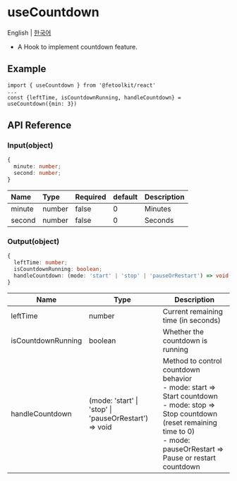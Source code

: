 # useCountdown

English | [한국어](../ko/hook_usecountdown.md)

- A Hook to implement countdown feature.

## Example

```tsx
import { useCountdown } from '@fetoolkit/react'
...
const {leftTime, isCountdownRunning, handleCountdown} = useCountdown({min: 3})
```

## API Reference

### Input(object)

```typescript
{
  minute: number;
  second: number;
}
```

| Name   | Type   | Required | default | Description |
| :----- | :----- | :------- | :------ | :---------- |
| minute | number | false    | 0       | Minutes     |
| second | number | false    | 0       | Seconds     |

### Output(object)

```typescript
{
  leftTime: number;
  isCountdownRunning: boolean;
  handleCountdown: (mode: 'start' | 'stop' | 'pauseOrRestart') => void;
}
```

| Name               | Type                                                  | Description                                                                                                                                                                                     |
| ------------------ | ----------------------------------------------------- | ----------------------------------------------------------------------------------------------------------------------------------------------------------------------------------------------- |
| leftTime           | number                                                | Current remaining time (in seconds)                                                                                                                                                             |
| isCountdownRunning | boolean                                               | Whether the countdown is running                                                                                                                                                                |
| handleCountdown    | (mode: 'start' \| 'stop' \| 'pauseOrRestart') => void | Method to control countdown behavior <br>- mode: start => Start countdown<br>- mode: stop => Stop countdown (reset remaining time to 0)<br>- mode: pauseOrRestart => Pause or restart countdown |
